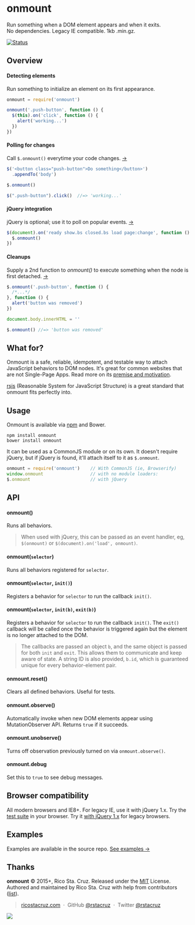 # onmount

<!-- {.massive-header} -->

Run something when a DOM element appears and when it exits.<br>
No dependencies. Legacy IE compatible. 1kb .min.gz.

[![Status](https://travis-ci.org/rstacruz/onmount.svg?branch=master)](https://travis-ci.org/rstacruz/onmount "See test builds")

## Overview

#### Detecting elements

Run something to initialize an element on its first appearance.

```js
onmount = require('onmount')

onmount('.push-button', function () {
  $(this).on('click', function () {
    alert('working...')
  })
})
```

#### Polling for changes

Call `$.onmount()` everytime your code changes.
[→](/docs/idempotency.md)

```js
$('<button class="push-button">Do something</button>')
  .appendTo('body')

$.onmount()

$(".push-button").click()  //=> 'working...'
```

#### jQuery integration

jQuery is optional; use it to poll on popular events.
[→](/docs/idempotency.md)

```js
$(document).on('ready show.bs closed.bs load page:change', function () {
  $.onmount()
})
```

#### Cleanups

Supply a 2nd function to *onmount()* to execute something when the node is first detached.
[→](/docs/cleanup.md)

```js
$.onmount('.push-button', function () {
  /*...*/
}, function () {
  alert('button was removed')
})

document.body.innerHTML = ''

$.onmount() //=> 'button was removed'
```

## What for?

Onmount is a safe, reliable, idempotent, and testable way to attach JavaScript behaviors to DOM nodes. It's great for common websites that are not Single-Page Apps. Read more on its [premise and motivation](docs/premise.md).

[rsjs][rsjs] (Reasonable System for JavaScript Structure) is a great standard that onmount fits perfectly into.

## Usage

Onmount is available via [npm](https://www.npmjs.com/package/onmount) and Bower.

```
npm install onmount
bower install onmount
```

It can be used as a CommonJS module or on its own. It doesn't require jQuery, but if jQuery is found, it'll attach itself to it as `$.onmount`.

```js
onmount = require('onmount')    // With CommonJS (ie, Browserify)
window.onmount                  // with no module loaders:
$.onmount                       // with jQuery
```

[Bootstrap events]: http://getbootstrap.com/javascript/
[Turbolinks load]: https://github.com/rails/turbolinks#events
[idempotent]: https://en.wiktionary.org/wiki/idempotent
[Browserify]: http://browserify.org/

## API

#### onmount()
Runs all behaviors.

> When used with jQuery, this can be passed as an event handler, eg, `$(onmount)` or `$(document).on('load', onmount)`.

#### onmount(`selector`)
Runs all behaviors registered for `selector`.

#### onmount(`selector`, `init()`)
Registers a behavior for `selector` to run the callback `init()`.

#### onmount(`selector`, `init(b)`, `exit(b)`)
Registers a behavior for `selector` to run the callback `init()`. The `exit()` callback will be called once the behavior is triggered again but the element is no longer attached to the DOM.

> The callbacks are passed an object `b`, and  the same object is passed for both `init` and `exit`. This allows them to communicate and keep aware of state. A string ID is also provided, `b.id`, which is guaranteed unique for every behavior-element pair.

#### onmount.reset()

Clears all defined behaviors. Useful for tests.

#### onmount.observe()

Automatically invoke when new DOM elements appear using MutationObserver API. Returns `true` if it succeeds.

#### onmount.unobserve()

Turns off observation previously turned on via `onmount.observe()`.

#### onmount.debug

Set this to `true` to see debug messages.

## Browser compatibility

All modern browsers and IE8+. For legacy IE, use it with jQuery 1.x. Try the [test suite](https://rawgit.com/rstacruz/onmount/master/test/index.html) in your browser. Try it [with jQuery 1.x](https://rawgit.com/rstacruz/onmount/master/test/jquery.html) for legacy browsers.

## Examples

Examples are available in the source repo. [See examples →](https://github.com/rstacruz/onmount/examples)

## Thanks

**onmount** © 2015+, Rico Sta. Cruz. Released under the [MIT] License.<br>
Authored and maintained by Rico Sta. Cruz with help from contributors ([list][contributors]).

> [ricostacruz.com](http://ricostacruz.com) &nbsp;&middot;&nbsp;
> GitHub [@rstacruz](https://github.com/rstacruz) &nbsp;&middot;&nbsp;
> Twitter [@rstacruz](https://twitter.com/rstacruz)

[MIT]: http://mit-license.org/
[contributors]: http://github.com/rstacruz/onmount/contributors
[rsjs]: https://github.com/rstacruz/rsjs

[![](https://img.shields.io/badge/%E2%9C%93-collaborative_etiquette-brightgreen.svg)](http://git.io/col)
